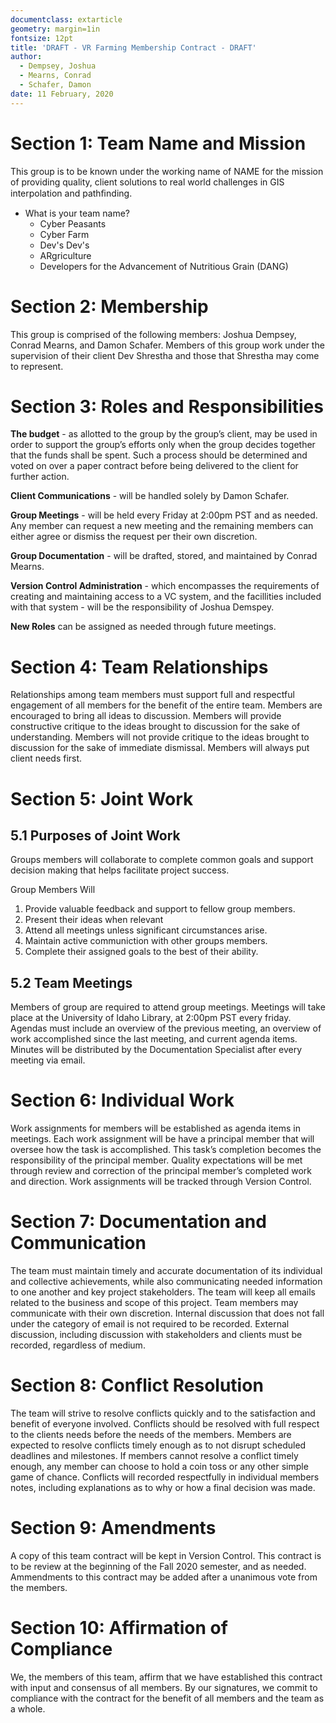 ```yaml
---
documentclass: extarticle
geometry: margin=1in
fontsize: 12pt
title: 'DRAFT - VR Farming Membership Contract - DRAFT'
author:
  - Dempsey, Joshua
  - Mearns, Conrad
  - Schafer, Damon
date: 11 February, 2020
---
```


<!--
Team Contract (template)

A template for a team contract follows.  You may modify it to fit your team needs and preferences. 
Be sure to provide adequate detail to inform people of expectations and to provide a basis for evaluating teamwork and resolving differences. 
When your contract is completed submit it to your lead instructor before your first instructor/team meeting.
Plan to allocate some time at the first instructor/team meeting the review/revise this document prior to its finalization. 

====================================

I have started to fill out answers that I believe are good enough for our purposes, or that we have already determined answers too. Please edit as you see fit, and chat when necessary. This document can be converted to pdf with Pandoc. -Conrad


-->

# Section 1:  Team Name and Mission

This group is to be known under the working name of NAME for the mission of providing quality, client solutions to real world challenges in GIS interpolation and pathﬁnding.

  - What is your team name?
    - Cyber Peasants
    - Cyber Farm
    - Dev's Dev's
    - ARgriculture
    - Developers for the Advancement of Nutritious Grain (DANG)

# Section 2: Membership

This group is comprised of the following members: Joshua Dempsey, Conrad Mearns, and Damon Schafer. Members of this group work under the supervision of their client Dev Shrestha and those that Shrestha may come to represent.

# Section 3: Roles and Responsibilities
<!--
  - Who will be in charge of your budget?
  - Who will be the primary client contact?
  - Who will organize team meetings?
  - Who will be in charge of keeping team documentation?
  - What other roles are critical to team success?
  - How will roles be selected/assigned? 
  - What are the key responsibilities associated with each role?
-->

**The budget** - as allotted to the group by the group’s client, may be used in order to support the group’s efforts only when the group decides together that the funds shall be spent. Such a process should be determined and voted on over a paper contract before being delivered to the client for further action.

**Client Communications** - will be handled solely by Damon Schafer. 

**Group Meetings** - will be held every Friday at 2:00pm PST and as needed. Any member can request a new meeting and the remaining members can either agree or dismiss the request per their own discretion.

**Group Documentation** - will be drafted, stored, and maintained by Conrad Mearns.

**Version Control Administration** - which encompasses the requirements of creating and maintaining access to a VC system, and the facillities included with that system - will be the responsibility of Joshua Demspey.

**New Roles** can be assigned as needed through future meetings.

# Section 4: Team Relationships
<!--  
  - Relationships among team members must support full and respectful engagement of all members for the benefit of the entire team.
  - Members will…
- Members will NOT …
-->

Relationships among team members must support full and respectful engagement of all members for the benefit of the entire team. Members are encouraged to bring all ideas to discussion. Members will provide constructive critique to the ideas brought to discussion for the sake of understanding. Members will not provide critique to the ideas brought to discussion for the sake of immediate dismissal. Members will always put client needs first.

# Section 5: Joint Work

## 5.1 Purposes of Joint Work

Groups members will collaborate to complete common goals and support decision making that helps facilitate project success.
  
Group Members Will
1. Provide valuable feedback and support to fellow group members.
2. Present their ideas when relevant
3. Attend all meetings unless significant circumstances arise.
4. Maintain active communiction with other groups members.
5. Complete their assigned goals to the best of their ability.

## 5.2 Team Meetings

Members of group are required to attend group meetings. Meetings will take place at the University of Idaho Library, at 2:00pm PST every friday.
Agendas must include an overview of the previous meeting, an overview of work accomplished since the last meeting, and current agenda items.
Minutes will be distributed by the Documentation Specialist after every meeting via email.

# Section 6: Individual Work

Work assignments for members will be established as agenda items in meetings.
Each work assignment will be have a principal member that will oversee how the task is accomplished.
This task’s completion becomes the responsibility of the principal member.
Quality expectations will be met through review and correction of the principal member’s completed work and direction.
Work assignments will be tracked through Version Control.


# Section 7: Documentation and Communication

The team must maintain timely and accurate documentation of its individual and collective achievements, while also communicating needed information to one another and key project stakeholders.
The team will keep all emails related to the business and scope of this project. 
Team members may communicate with their own discretion.
Internal discussion that does not fall under the category of email is not required to be recorded.
External discussion, including discussion with stakeholders and clients must be recorded, regardless of medium.

# Section 8:  Conflict Resolution

The team will strive to resolve conflicts quickly and to the satisfaction and benefit of everyone involved.
Conflicts should be resolved with full respect to the clients needs before the needs of the members.
Members are expected to resolve conflicts timely enough as to not disrupt scheduled deadlines and milestones.
If members cannot resolve a conflict timely enough, any member can choose to hold a coin toss or any other simple game of chance.
Conflicts will recorded respectfully in individual members notes, including explanations as to why or how a final decision was made.

  <!-- - What process will be used to address conflicts? -->
  <!-- - How will team dynamics be communicated to instructors/mentors? -->

# Section 9:  Amendments
A copy of this team contract will be kept in Version Control.
This contract is to be review at the beginning of the Fall 2020 semester, and as needed.
Ammendments to this contract may be added after a unanimous vote from the members.

# Section 10:  Affirmation of Compliance

We, the members of this team, affirm that we have established this contract with input and consensus of all members. By our signatures, we commit to compliance with the contract for the benefit of all members and the team as a whole.
